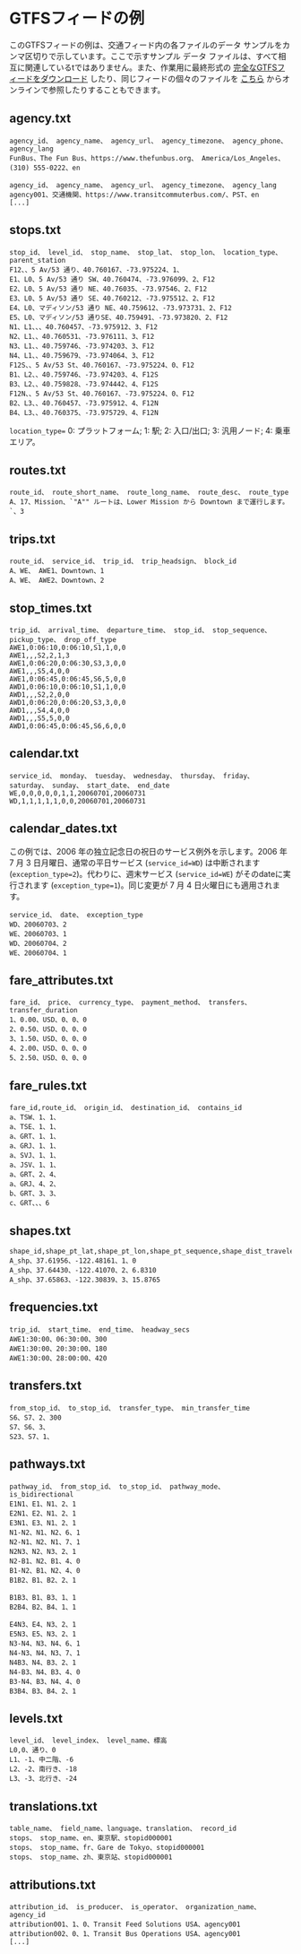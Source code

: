 # GTFSフィードの例 
 
 このGTFSフィードの例は、交通フィード内の各ファイルのデータ サンプルをカンマ区切りで示しています。ここで示すサンプル データ ファイルは、すべて相互に関連しているtではありません。また、作業用に最終形式の [完全なGTFSフィードをダウンロード](https://github.com/google/transit/blob/master/gtfs/spec/en/examples/sample-feed-1.zip?raw=true) したり、同じフィードの個々のファイルを [こちら](https://github.com/google/transit/tree/master/gtfs/spec/en/examples/sample-feed-1) からオンラインで参照したりすることもできます。 
 
## agency.txt 
 
 ``` 
 agency_id、 agency_name、 agency_url、 agency_timezone、 agency_phone、 agency_lang 
 FunBus、The Fun Bus、https://www.thefunbus.org、 America/Los_Angeles、(310) 555-0222、en 
 ``` 
 
 ``` 
 agency_id、 agency_name、 agency_url、 agency_timezone、 agency_lang 
 agency001、交通機関、https://www.transitcommuterbus.com/、PST、en 
 [...] 
 ``` 
 
## stops.txt 
 
 ``` 
 stop_id、 level_id、 stop_name、 stop_lat、 stop_lon、 location_type、 parent_station 
 F12、、5 Av/53 通り、40.760167、-73.975224、1、
 E1、L0、5 Av/53 通り SW、40.760474、-73.976099、2、F12 
 E2、L0、5 Av/53 通り NE、40.76035、-73.97546、2、F12 
 E3、L0、5 Av/53 通り SE、40.760212、-73.975512、2、F12 
 E4、L0、マディソン/53 通り NE、40.759612、-73.973731、2、F12 
 E5、L0、マディソン/53 通りSE、40.759491、-73.973820、2、F12 
 N1、L1、、、40.760457、-73.975912、3、F12 
 N2、L1、、40.760531、-73.976111、3、F12 
 N3、L1、、40.759746、-73.974203、3、F12 
 N4、L1、、40.759679、-73.974064、3、F12 
 F12S、、5 Av/53 St、40.760167、-73.975224、0、F12 
 B1、L2、、40.759746、-73.974203、4、F12S 
 B3、L2、、40.759828、-73.974442、4、F12S 
 F12N、、5 Av/53 St、40.760167、-73.975224、0、F12 
 B2、L3、、40.760457、-73.975912、4、F12N 
 B4、L3、、40.760375、-73.975729、4、F12N 
 ``` 
 `location_type=` 0: プラットフォーム; 1: 駅; 2: 入口/出口; 3: 汎用ノード; 4: 乗車エリア。 
 
## routes.txt 
 
 ``` 
 route_id、 route_short_name、 route_long_name、 route_desc、 route_type 
 A、17、Mission、`"A"" ルートは、Lower Mission から Downtown まで運行します。`、3 
 ``` 
 
## trips.txt 
 
 ``` 
 route_id、 service_id、 trip_id、 trip_headsign、 block_id 
 A、WE、 AWE1、Downtown、1 
 A、WE、 AWE2、Downtown、2 
 ``` 
 
## stop_times.txt 
 
 ``` 
 trip_id、 arrival_time、 departure_time、 stop_id、 stop_sequence、 pickup_type、 drop_off_type 
 AWE1,0:06:10,0:06:10,S1,1,0,0 
 AWE1,,,S2,2,1,3 
 AWE1,0:06:20,0:06:30,S3,3,0,0 
 AWE1,,,S5,4,0,0 
 AWE1,0:06:45,0:06:45,S6,5,0,0 
 AWD1,0:06:10,0:06:10,S1,1,0,0 
 AWD1,,,S2,2,0,0 
 AWD1,0:06:20,0:06:20,S3,3,0,0 
 AWD1,,,S4,4,0,0 
 AWD1,,,S5,5,0,0 
 AWD1,0:06:45,0:06:45,S6,6,0,0 
 ``` 
 
## calendar.txt 
 
 ``` 
 service_id、 monday、 tuesday、 wednesday、 thursday、 friday、 saturday、 sunday、 start_date、 end_date 
 WE,0,0,0,0,0,1,1,20060701,20060731 
 WD,1,1,1,1,1,0,0,20060701,20060731 
 ``` 
 
## calendar_dates.txt 
 
 この例では、2006 年の独立記念日の祝日のサービス例外を示します。2006 年 7 月 3 日月曜日、通常の平日サービス (`service_id=WD`) は中断されます (`exception_type=2`)。代わりに、週末サービス (`service_id=WE`) がそのdateに実行されます (`exception_type=1`)。同じ変更が 7 月 4 日火曜日にも適用されます。 
 
 ``` 
 service_id、 date、 exception_type 
 WD、20060703、2 
 WE、20060703、1 
 WD、20060704、2 
 WE、20060704、1 
 ``` 
 
## fare_attributes.txt 
 
 ``` 
 fare_id、 price、 currency_type、 payment_method、 transfers、 transfer_duration 
 1、0.00、USD、0、0、0 
 2、0.50、USD、0、0、0 
 3、1.50、USD、0、0、0 
 4、2.00、USD、0、0、0 
 5、2.50、USD、0、0、0 
 ``` 
 
## fare_rules.txt 
 
 ``` 
 fare_id,route_id、 origin_id、 destination_id、 contains_id 
 a、TSW、1、1、 
 a、TSE、1、1、 
 a、GRT、1、1、 
 a、GRJ、1、1、 
 a、SVJ、1、1、 
 a、JSV、1、1、 
 a、GRT、2、4、 
 a、GRJ、4、2、 
 b、GRT、3、3、 
 c、GRT、、、6 
 ``` 
 
## shapes.txt 
 
 ``` 
 shape_id,shape_pt_lat,shape_pt_lon,shape_pt_sequence,shape_dist_traveled 
 A_shp、37.61956、-122.48161、1、0 
 A_shp、37.64430、-122.41070、2、6.8310 
 A_shp、37.65863、-122.30839、3、15.8765 
 ``` 
 
## frequencies.txt 
 
 ``` 
 trip_id、 start_time、 end_time、 headway_secs 
 AWE1:30:00、06:30:00、300 
 AWE1:30:00、20:30:00、180 
 AWE1:30:00、28:00:00、420 ​​
 ``` 
 
## transfers.txt 
 
 ``` 
 from_stop_id、 to_stop_id、 transfer_type、 min_transfer_time 
 S6、S7、2、300 
 S7、S6、3、 
 S23、S7、1、 
 ``` 
 
## pathways.txt 
 
 ``` 
 pathway_id、 from_stop_id、 to_stop_id、 pathway_mode、 is_bidirectional 
 E1N1、E1、N1、2、1 
 E2N1、E2、N1、2、1 
 E3N1、E3、N1、2、1 
 N1-N2、N1、N2、6、1 
 N2-N1、N2、N1、7、1 
 N2N3、N2、N3、2、1 
 N2-B1、N2、B1、4、0 
 B1-N2、B1、N2、4、0 
 B1B2、B1、B2、2、1 
 
 B1B3、B1、B3、1、1 
 B2B4、B2、B4、1、1 
 
 E4N3、E4、N3、2、1 
 E5N3、E5、N3、2、1 
 N3-N4、N3、N4、6、1 
 N4-N3、N4、N3、7、1 
 N4B3、N4、B3、2、1 
 N4-B3、N4、B3、4、0 
 B3-N4、B3、N4、4、0 
 B3B4、B3、B4、2、1 
 ``` 
 
## levels.txt 
 
 ``` 
 level_id、 level_index、 level_name、標高 
 L0,0、通り、0 
 L1、-1、中二階、-6 
 L2、-2、南行き、-18 
 L3、-3、北行き、-24 
 ``` 
 
## translations.txt 
 
 ``` 
 table_name、 field_name、language、translation、 record_id 
 stops、 stop_name、en、東京駅、stopid000001 
 stops、 stop_name、fr、Gare de Tokyo、stopid000001 
 stops、 stop_name、zh、東京站、stopid000001 
 ``` 
 
## attributions.txt 
 
 ``` 
 attribution_id、 is_producer、 is_operator、 organization_name、 agency_id 
 attribution001、1、0、Transit Feed Solutions USA、agency001 
 attribution002、0、1、Transit Bus Operations USA、agency001 
 [...] 
 ```

